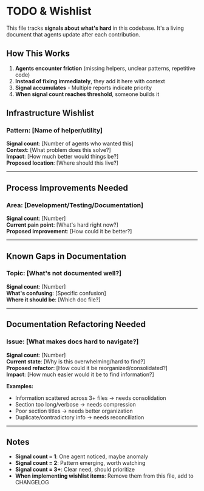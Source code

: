 # TODO & Wishlist

This file tracks **signals about what's hard** in this codebase. It's a living document that agents update after each contribution.

## How This Works

1. **Agents encounter friction** (missing helpers, unclear patterns, repetitive code)
2. **Instead of fixing immediately**, they add it here with context
3. **Signal accumulates** - Multiple reports indicate priority
4. **When signal count reaches threshold**, someone builds it

## Infrastructure Wishlist

### Pattern: [Name of helper/utility]
**Signal count**: [Number of agents who wanted this]  
**Context**: [What problem does this solve?]  
**Impact**: [How much better would things be?]  
**Proposed location**: [Where should this live?]

---

## Process Improvements Needed

### Area: [Development/Testing/Documentation]
**Signal count**: [Number]  
**Current pain point**: [What's hard right now?]  
**Proposed improvement**: [How could it be better?]

---

## Known Gaps in Documentation

### Topic: [What's not documented well?]
**Signal count**: [Number]  
**What's confusing**: [Specific confusion]  
**Where it should be**: [Which doc file?]

---

## Documentation Refactoring Needed

### Issue: [What makes docs hard to navigate?]
**Signal count**: [Number]  
**Current state**: [Why is this overwhelming/hard to find?]  
**Proposed refactor**: [How could it be reorganized/consolidated?]  
**Impact**: [How much easier would it be to find information?]

**Examples:**
- Information scattered across 3+ files → needs consolidation
- Section too long/verbose → needs compression
- Poor section titles → needs better organization
- Duplicate/contradictory info → needs reconciliation

---

## Notes

- **Signal count = 1**: One agent noticed, maybe anomaly
- **Signal count = 2**: Pattern emerging, worth watching
- **Signal count = 3+**: Clear need, should prioritize
- **When implementing wishlist items**: Remove them from this file, add to CHANGELOG

